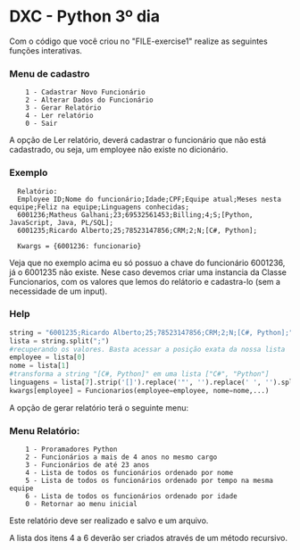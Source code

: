 # DXC - Python 3º dia
Com o código que você criou no "FILE-exercise1" realize as seguintes funções interativas.

### Menu de cadastro
```text
    1 - Cadastrar Novo Funcionário
    2 - Alterar Dados do Funcionário
    3 - Gerar Relatório
    4 - Ler relatório
    0 - Sair
```

A opção de Ler relatório, deverá cadastrar o funcionário que não está cadastrado, ou seja, um employee não existe no dicionário.

### Exemplo
```text
  Relatório:
  Employee ID;Nome do funcionário;Idade;CPF;Equipe atual;Meses nesta equipe;Feliz na equipe;Linguagens conhecidas;
  6001236;Matheus Galhani;23;69532561453;Billing;4;S;[Python, JavaScript, Java, PL/SQL];
  6001235;Ricardo Alberto;25;78523147856;CRM;2;N;[C#, Python];
  
  Kwargs = {6001236: funcionario}
```
Veja que no exemplo acima eu só possuo a chave do funcionário 6001236, já o 6001235 não existe.
Nese caso devemos criar uma instancia da Classe Funcionarios, com os valores que lemos do relátorio e cadastra-lo (sem a necessidade de um input).

### Help 
```python
string = "6001235;Ricardo Alberto;25;78523147856;CRM;2;N;[C#, Python];"
lista = string.split(";")
#recuperando os valores. Basta acessar a posição exata da nossa lista
employee = lista[0]
nome = lista[1]
#transforma a string "[C#, Python]" em uma lista ["C#", "Python"]
linguagens = lista[7].strip('[]').replace('"', '').replace(' ', '').split(',')
kwargs[employee] = Funcionarios(employee=employee, nome=nome,...)

```

A opção de gerar relatório terá o seguinte menu:

### Menu Relatório:
```text
    1 - Proramadores Python
    2 - Funcionários a mais de 4 anos no mesmo cargo
    3 - Funcionários de até 23 anos
    4 - Lista de todos os funcionários ordenado por nome
    5 - Lista de todos os funcionários ordenado por tempo na mesma equipe
    6 - Lista de todos os funcionários ordenado por idade
    0 - Retornar ao menu inicial
```

Este relatório deve ser realizado e salvo e um arquivo. 

A lista dos itens 4 a 6 deverão ser criados através de um método recursivo.

